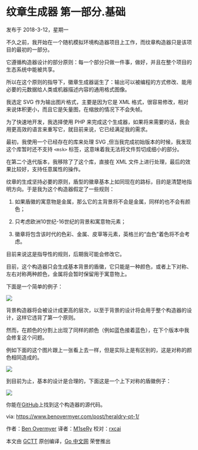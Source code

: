 # 纹章生成器 第一部分.基础  

发布于 2018-3-12，星期一

不久之前，我开始在一个随机模拟环境构造器项目上工作，而纹章构造器只是该项目的最初的一部分。 

它遵循构造器设计的部分原则：每一个部分只做一件事，做好，并且在整个项目的生态系统中能被共享。

所以在这个原则的指导下，徽章生成器诞生了：输出可以被编程的方式修改、能用必要的元数据给人类或机器描述内容的通用格式图像。

我选定 SVG 作为输出图片格式，主要是因为它是 XML 格式，很容易修改，相对来说体积更小，而且它是矢量图，在缩放的情况下不会失帧。

为了快速地开发，我选择使用 PHP 来完成这个生成器，如果将来需要的话，我会用更高效的语言来重写它，就目前来说，它已经满足我的需求。

最初，我使用一个已经存在的库来处理 SVG ,但当我完成初始版本的时候，我发现这个库暂时还不支持 `<msk>` 标签，这意味着我无法将文件剪切成细小的部分。

在第二个迭代版本，我移除了了这个库，直接在 XML 文件上进行处理，最后的效果比较好，支持任意属性的操作。

纹章的生成坚持必要的原则，盾型的徽章基本上如同现在的路标，目的是清楚地指明方向。于是我为这个构造器假定了一些规则：

 1. 如果盾徽的寓意物是金属，那么它的主背景将不会是金属，同样的也不会有颜色；

 2. 只考虑欧洲10世纪-16世纪的背景和寓意物元素；

 3. 徽章将包含该时代的色彩、金属、皮草等元素，英格兰的“血色”着色将不会考虑。

目前来说这是指导性的规则，后期我可能会修改它。

目前，这个构造器只会生成基本背景的盾徽，它只能是一种颜色，或者上下对称、左右对称两种颜色，金属将会暂时保留用于寓意物上。

下面是一个简单的例子：

![](https://d33wubrfki0l68.cloudfront.net/152773ef00fd7c1f177ad2de4908fa49cd8c32e3/a28dc/heraldry-basic-field.svg)  

背景构造器将会被设计成更高的层次，以至于背景的设计将会用于整个构造器的设计，这样它违背了第一个原则。

然而，在颜色的分割上出现了同样的颜色（例如蓝色接着蓝色），在下个版本中我会修复这个问题。

例如下面的这个图片跟上一张看上去一样，但是实际上是有区别的，这是对称的颜色相同造成的。

![](https://d33wubrfki0l68.cloudfront.net/052c829f6fb97c432e14e3dd1fb207241e2a3b11/84fda/heraldry-duplicate-colors.svg)

到目前为止，基本的设计是合理的，下面这是一个上下对称的盾徽例子：

![](https://d33wubrfki0l68.cloudfront.net/61eef0ee0bb1590dcd0e03aa22d61f686ef6203c/19b46/heraldry-basic-division.svg)  

你能在[GitHub](https://github.com/ironarachne/heraldry)上找到这个构造器的源代码。

via: https://www.benovermyer.com/post/heraldry-pt-1/

作者：[Ben Overmyer](https://www.benovermyer.com/page/about/)
译者：[M1seRy](https://github.com/M1seRy)
校对：[rxcai](https://github.com/rxcai)

本文由 [GCTT](https://github.com/studygolang/GCTT) 原创编译，[Go 中文网](https://studygolang.com/) 荣誉推出

